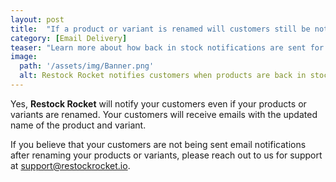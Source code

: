 ```yaml
---
layout: post
title:  "If a product or variant is renamed will customers still be notified?"
category: [Email Delivery]
teaser: "Learn more about how back in stock notifications are sent for products or variants that are renamed"
image:
  path: '/assets/img/Banner.png'
  alt: Restock Rocket notifies customers when products are back in stock
---
```

Yes, **Restock Rocket** will notify your customers even if your products or variants are renamed. Your customers will receive emails with the updated name of the product and variant.

If you believe that your customers are not being sent email notifications after renaming your products or variants, please reach out to us for support at <a href="mailto:support@restockrocket.io">support@restockrocket.io</a>.
